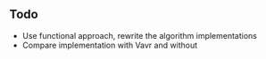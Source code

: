 ## Todo

- Use functional approach, rewrite the algorithm implementations
- Compare implementation with Vavr and without
